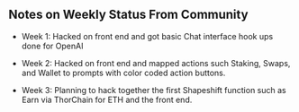 ## Notes on Weekly Status From Community 

- Week 1: Hacked on front end and got basic Chat interface hook ups done for OpenAI

- Week 2: Hacked on front end and mapped actions such Staking, Swaps, and Wallet to prompts with color coded action buttons.

- Week 3: Planning to hack together the first Shapeshift function such as Earn via ThorChain for ETH and the front end.

